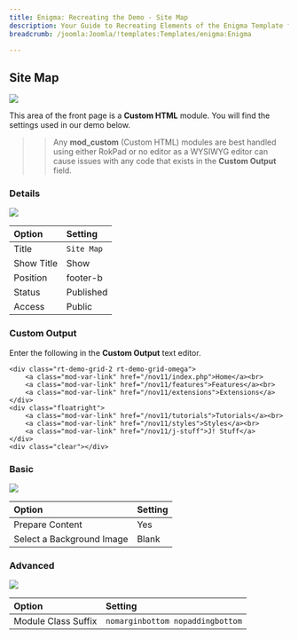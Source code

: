```yaml
---
title: Enigma: Recreating the Demo - Site Map
description: Your Guide to Recreating Elements of the Enigma Template for Joomla
breadcrumb: /joomla:Joomla/!templates:Templates/enigma:Enigma

---
```


Site Map
-----

![][demo]

This area of the front page is a **Custom HTML** module. You will find the settings used in our demo below.

>> Any **mod_custom** (Custom HTML) modules are best handled using either RokPad or no editor as a WYSIWYG editor can cause issues with any code that exists in the **Custom Output** field.

### Details
![][demo2]

| Option     | Setting    |  
| :--------- | :--------- |  
| Title      | `Site Map` |  
| Show Title | Show       |  
| Position   | footer-b   |  
| Status     | Published  |  
| Access     | Public     |  

### Custom Output

Enter the following in the **Custom Output** text editor.

~~~
<div class="rt-demo-grid-2 rt-demo-grid-omega">
    <a class="mod-var-link" href="/nov11/index.php">Home</a><br>
    <a class="mod-var-link" href="/nov11/features">Features</a><br>
    <a class="mod-var-link" href="/nov11/extensions">Extensions</a>
</div>
<div class="floatright">
    <a class="mod-var-link" href="/nov11/tutorials">Tutorials</a><br>
    <a class="mod-var-link" href="/nov11/styles">Styles</a><br>
    <a class="mod-var-link" href="/nov11/j-stuff">J! Stuff</a>
</div>
<div class="clear"></div>
~~~

### Basic

![][demo3]

| Option                    | Setting |  
| :------------------------ | :------ |  
| Prepare Content           | Yes     |  
| Select a Background Image | Blank   |

### Advanced

![][demo4]

| Option              | Setting                          |  
| :------------------ | :------------------------------- |  
| Module Class Suffix | `nomarginbottom nopaddingbottom` |  

[demo]: assets/demo_8.jpeg
[demo2]: assets/sitemap_1.jpeg
[demo3]: assets/sitemap_2.jpeg
[demo4]: assets/sitemap_3.jpeg